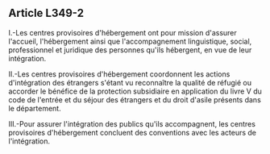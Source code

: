## Article L349-2

I.-Les centres provisoires d'hébergement ont pour mission d'assurer l'accueil, l'hébergement ainsi que
l'accompagnement linguistique, social, professionnel et juridique des personnes qu'ils hébergent, en vue de
leur intégration.

II.-Les centres provisoires d'hébergement coordonnent les actions d'intégration des étrangers s'étant vu
reconnaître la qualité de réfugié ou accorder le bénéfice de la protection subsidiaire en application du livre V
du code de l'entrée et du séjour des étrangers et du droit d'asile présents dans le département.

III.-Pour assurer l'intégration des publics qu'ils accompagnent, les centres provisoires d'hébergement
concluent des conventions avec les acteurs de l'intégration.

